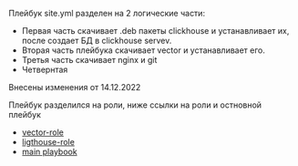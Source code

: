Плейбук site.yml разделен на 2 логические части:
 * Первая часть скачивает .deb пакеты clickhouse и устанавливает их, после создает БД в clickhouse servev.
 * Вторая часть плейбука скачивает vector и устанавливает его.
 * Третья часть скачивает nginx и git
 * Четвернтая

Внесены изменения от 14.12.2022

Плейбук разделился на роли, ниже ссылки на роли и остновной плейбук

* [vector-role](https://github.com/Atlipoka/vector-role)
* [ligthouse-role](https://github.com/Atlipoka/lighthouse-role)
* [main playbook](https://github.com/Atlipoka/devops_netology/tree/main/Ansible/lecture4)

